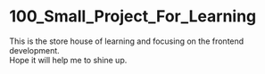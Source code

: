 # 100_Small_Project_For_Learning
This is the store house of learning and focusing on the frontend development.<br> Hope it will help me to shine up.
